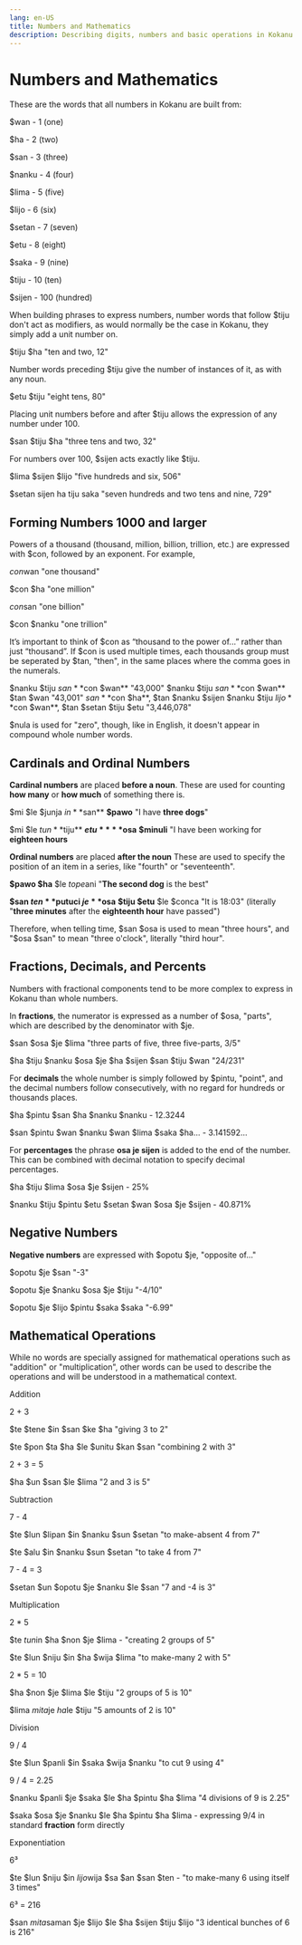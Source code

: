 ```yaml
---
lang: en-US
title: Numbers and Mathematics
description: Describing digits, numbers and basic operations in Kokanu
---
```


# Numbers and Mathematics

These are the words that all numbers in Kokanu are built from: 

$wan - 1 (one)

$ha - 2 (two)

$san - 3 (three)

$nanku - 4 (four)

$lima - 5 (five)

$lijo - 6 (six)

$setan - 7 (seven)

$etu - 8 (eight)

$saka - 9 (nine)

$tiju - 10 (ten)

$sijen - 100 (hundred)

When building phrases to express numbers, number words that follow $tiju don't act as modifiers, as would normally be the case in Kokanu, they simply add a unit number on.

$tiju $ha "ten and two, 12"

Number words preceding $tiju give the number of instances of it, as with any noun.

$etu $tiju "eight tens, 80"

Placing unit numbers before and after $tiju allows the expression of any number under 100.

$san $tiju $ha "three tens and two, 32"

For numbers over 100, $sijen acts exactly like $tiju.

$lima $sijen $lijo "five hundreds and six, 506"

$setan sijen ha tiju saka "seven hundreds and two tens and nine, 729"

Forming Numbers 1000 and larger
-------------------------------

Powers of a thousand (thousand, million, billion, trillion, etc.) are expressed with $con, followed by an exponent. For example,

$con $wan "one thousand"

$con $ha "one million"

$con $san "one billion"

$con $nanku "one trillion"

It’s important to think of $con as “thousand to the power of...” rather than just “thousand”. If $con is used multiple times, each thousands group must be seperated by $tan, "then", in the same places where the comma goes in the numerals.

$nanku $tiju $san **$con $wan** "43,000"
$nanku $tiju $san **$con $wan** $tan $wan "43,001"
$san **$con $ha**, $tan $nanku $sijen $nanku $tiju $lijo **$con $wan**, $tan $setan $tiju $etu "3,446,078"

$nula is used for "zero", though, like in English, it doesn't appear in compound whole number words.

Cardinals and Ordinal Numbers
-----------------------------

**Cardinal numbers** are placed **before a noun**. These are used for counting **how many** or **how much** of something there is.

$mi $le $junja $in **$san** **$pawo** "I have **three dogs**"

$mi $le $tun **$tiju** **$etu** **$osa** **$minuli** "I have been working for **eighteen hours**

**Ordinal numbers** are placed **after the noun** These are used to specify the position of an item in a series, like "fourth" or "seventeenth".

**$pawo $ha** $le $tope $ani "**The second dog** is the best"

**$san $ten** $putuci $je **$osa** ****$tiju** $etu** $le $conca "It is 18:03" (literally "**three minutes** after the **eighteenth hour** have passed")

Therefore, when telling time, $san $osa is used to mean "three hours", and "$osa $san" to mean "three o'clock", literally "third hour".

Fractions, Decimals, and Percents
---------------------------------

Numbers with fractional components tend to be more complex to express in Kokanu than whole numbers.

In **fractions**, the numerator is expressed as a number of $osa, "parts", which are described by the denominator with $je. 

$san $osa $je $lima "three parts of five, three five-parts, 3/5"

$ha $tiju $nanku $osa $je $ha $sijen $san $tiju $wan "24/231"

For **decimals** the whole number is simply followed by $pintu, "point", and the decimal numbers follow consecutively, with no regard for hundreds or thousands places.

$ha $pintu $san $ha $nanku $nanku - 12.3244

$san $pintu $wan $nanku $wan $lima $saka $ha... - 3.141592...

For **percentages** the phrase **osa je sijen** is added to the end of the number. This can be combined with decimal notation to specify decimal percentages.

$ha $tiju $lima $osa $je $sijen - 25%

$nanku $tiju $pintu $etu $setan $wan $osa $je $sijen - 40.871%

Negative Numbers
----------------

**Negative numbers** are expressed with $opotu $je, "opposite of..."

$opotu $je $san "-3"

$opotu $je $nanku $osa $je $tiju "-4/10"

$opotu $je $lijo $pintu $saka $saka "-6.99"

Mathematical Operations
-----------------------

While no words are specially assigned for mathematical operations such as "addition" or "multiplication", other words can be used to describe the operations and will be understood in a mathematical context.

Addition

2 + 3

$te $tene $in $san $ke $ha "giving 3 to 2"

$te $pon $ta $ha $le $unitu $kan $san "combining 2 with 3"

2 + 3 = 5

$ha $un $san $le $lima "2 and 3 is 5"

Subtraction

7 - 4

$te $lun $lipan $in $nanku $sun $setan "to make-absent 4 from 7"

$te $alu $in $nanku $sun $setan "to take 4 from 7"

7 - 4 = 3

$setan $un $opotu $je $nanku $le $san "7 and -4 is 3"

Multiplication

2 \* 5

$te $tun $in $ha $non $je $lima - "creating 2 groups of 5"

$te $lun $niju $in $ha $wija $lima "to make-many 2 with 5"

2 \* 5 = 10

$ha $non $je $lima $le $tiju "2 groups of 5 is 10"

$lima $mita $je $ha $le $tiju "5 amounts of 2 is 10"

Division

9 / 4

$te $lun $panli $in $saka $wija $nanku "to cut 9 using 4"

9 / 4 = 2.25

$nanku $panli $je $saka $le $ha $pintu $ha $lima "4 divisions of 9 is 2.25"

$saka $osa $je $nanku $le $ha $pintu $ha $lima - expressing 9/4 in standard **fraction** form directly

Exponentiation

6³

$te $lun $niju $in $lijo $wija $sa $an $san $ten - "to make-many 6 using itself 3 times"

6³ = 216

$san $mita $saman $je $lijo $le $ha $sijen $tiju $lijo "3 identical bunches of 6 is 216"
